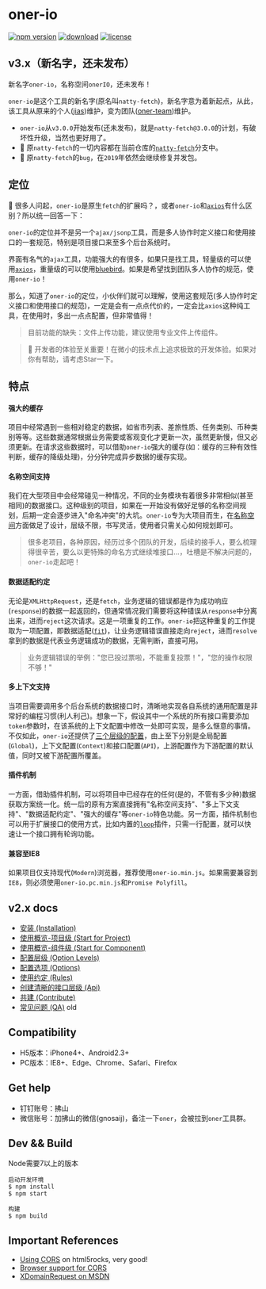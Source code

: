 # oner-io

[![npm version](https://img.shields.io/npm/v/oner-io.svg?style=flat)](https://www.npmjs.com/package/oner-io) [![download](https://img.shields.io/npm/dm/oner-io.svg?style=flat)](https://www.npmjs.com/package/oner-io) [![license](https://img.shields.io/badge/license-MIT-blue.svg?style=flat)](https://raw.githubusercontent.com/jias/oner-io/master/LICENSE)

## v3.x（新名字，还未发布） 

新名字`oner-io`，名称空间`onerIO`，还未发布！

`oner-io`是这个工具的新名字(原名叫`natty-fetch`)，新名字意为着新起点，从此，该工具从原来的个人([jias](https://github.com/jias))维护，变为团队([oner-team](https://github.com/oner-team))维护。

- `oner-io`从`v3.0.0`开始发布(还未发布)，就是`natty-fetch@3.0.0`的计划，有破坏性升级，当然也更好用了。
- 🍉 原`natty-fetch`的一切内容都在当前仓库的[`natty-fetch`](https://github.com/oner-team/oner-io/tree/natty-fetch)分支中。
- 🍉 原`natty-fetch`的`bug`，在`2019`年依然会继续修复并发包。

## 定位

🍔 很多人问起，`oner-io`是原生`fetch`的扩展吗？，或者`oner-io`和[`axios`](https://github.com/axios/axios)有什么区别？所以统一回答一下：

`oner-io`的定位并不是另一个`ajax/jsonp`工具，而是多人协作时定义接口和使用接口的一套规范，特别是项目接口来至多个后台系统时。

界面有名气的`ajax`工具，功能强大的有很多，如果只是找工具，轻量级的可以使用[`axios`](https://github.com/axios/axios)，重量级的可以使用[bluebird](http://bluebirdjs.com/docs/getting-started.html)。如果是希望找到团队多人协作的规范，使用`oner-io`！

那么，知道了`oner-io`的定位，小伙伴们就可以理解，使用这套规范(多人协作时定义接口和使用接口的规范)，一定是会有一点点代价的，一定会比`axios`这种纯工具，在使用时，多出一点点配置，但非常值得！

> 目前功能的缺失：文件上传功能，建议使用专业文件上传组件。

> 🍻 开发者的体验至关重要！在微小的技术点上追求极致的开发体验。如果对你有帮助，请考虑Star一下。


## 特点

#### 强大的缓存

项目中经常遇到一些相对稳定的数据，如省市列表、差旅性质、任务类别、币种类别等等。这些数据通常根据业务需要或客观变化才更新一次，虽然更新慢，但又必须更新。在请求这些数据时，可以借助`oner-io`强大的缓存(如：缓存的三种有效性判断，缓存的降级处理)，分分钟完成异步数据的缓存实现。

#### 名称空间支持

我们在大型项目中会经常碰见一种情况，不同的业务模块有着很多非常相似(甚至相同)的数据接口。这种级别的项目，如果在一开始没有做好足够的名称空间规划，后期一定会逐步进入"命名冲突"的大坑。`oner-io`专为大项目而生，在[名称空间](https://github.com/jias/oner-io/blob/master/docs/clear_api.md)方面做足了设计，层级不限，书写灵活，使用者只需关心如何规划即可。

> 很多老项目，各种原因，经历过多个团队的开发，后续的接手人，要么梳理得很辛苦，要么以更特殊的命名方式继续堆接口...，吐槽是不解决问题的，`oner-io`走起吧！

#### 数据适配约定

无论是`XMLHttpRequest`，还是`fetch`，业务逻辑的错误都是作为成功响应(`response`)的数据一起返回的，但通常情况我们需要将这种错误从`response`中分离出来，进而`reject`这次请求。这是一项重复的工作。`oner-io`把这种重复的工作提取为一项配置，即数据适配([`fit`](https://github.com/jias/oner-io/blob/master/docs/options.md#fit))，让业务逻辑错误直接走向`reject`，进而`resolve`拿到的数据是代表业务逻辑成功的数据，无需判断，直接可用。

> 业务逻辑错误的举例："您已投过票啦，不能重复投票！"，"您的操作权限不够！"

#### 多上下文支持

当项目需要调用多个后台系统的数据接口时，清晰地实现各自系统的通用配置是非常好的编程习惯(利人利己)。想象一下，假设其中一个系统的所有接口需要添加`token`参数时，在该系统的上下文配置中修改一处即可实现，是多么惬意的事情。不仅如此，`oner-io`还提供了[三个层级的配置](https://github.com/jias/oner-io/blob/master/docs/option_levels.md)，由上至下分别是全局配置(`Global`)，上下文配置(`Context`)和接口配置(`API`)，上游配置作为下游配置的默认值，同时又被下游配置所覆盖。

#### 插件机制

一方面，借助插件机制，可以将项目中已经存在的任何(是的，不管有多少种)数据获取方案统一化。统一后的原有方案直接拥有"名称空间支持"、"多上下文支持"、"数据适配约定"、"强大的缓存"等`oner-io`特色功能。另一方面，插件机制也可以用于扩展接口的使用方式，比如内置的[`loop`](https://github.com/jias/oner-io/blob/master/docs/options.md#loop)插件，只需一行配置，就可以快速让一个接口拥有轮询功能。

#### 兼容至IE8

如果项目仅支持现代(`Modern`)浏览器，推荐使用`oner-io.min.js`。如果需要兼容到`IE8`，则必须使用`oner-io.pc.min.js`和`Promise Polyfill`。

## v2.x docs

* [安装 (Installation)](docs/install.md)
* [使用概览-项目级 (Start for Project)](docs/start_for_project.md)
* [使用概览-组件级 (Start for Component)](docs/start_for_component.md)
* [配置层级 (Option Levels)](docs/option_levels.md)
* [配置选项 (Options)](docs/options.md)
* [使用约定 (Rules)](docs/rules.md)
* [创建清晰的接口层级 (Api)](docs/clear_api.md)
* [共建 (Contribute)](docs/dev.md)
* [常见问题 (QA)](docs/questions.md) old


## Compatibility

* H5版本：iPhone4+、Android2.3+
* PC版本：IE8+、Edge、Chrome、Safari、Firefox

## Get help

* 钉钉账号：拂山
* 微信账号：加拂山的微信(gnosaij)，备注一下`oner`，会被拉到`oner`工具群。

## Dev && Build

Node需要7以上的版本

```
启动开发环境
$ npm install
$ npm start

构建
$ npm build
```


## Important References

* [Using CORS](http://www.html5rocks.com/en/tutorials/cors/) on html5rocks, very good!
* [Browser support for CORS](http://enable-cors.org/client.html)
* [XDomainRequest on MSDN](https://msdn.microsoft.com/en-us/library/cc288060(VS.85).aspx)